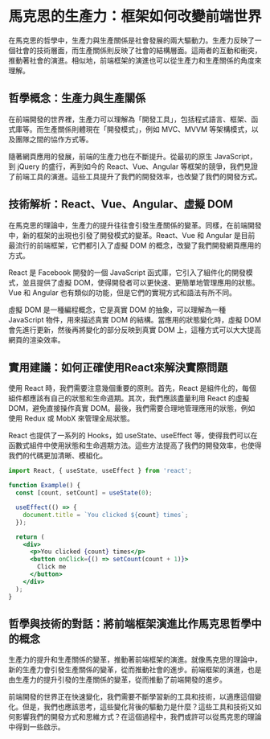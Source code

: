 # 馬克思的生產力：框架如何改變前端世界
在馬克思的哲學中，生產力與生產關係是社會發展的兩大驅動力。生產力反映了一個社會的技術層面，而生產關係則反映了社會的結構層面。這兩者的互動和衝突，推動著社會的演進。相似地，前端框架的演進也可以從生產力和生產關係的角度來理解。

## 哲學概念：生產力與生產關係

在前端開發的世界裡，生產力可以理解為「開發工具」，包括程式語言、框架、函式庫等。而生產關係則體現在「開發模式」，例如 MVC、MVVM 等架構模式，以及團隊之間的協作方式等。

隨著網頁應用的發展，前端的生產力也在不斷提升。從最初的原生 JavaScript，到 jQuery 的盛行，再到如今的 React、Vue、Angular 等框架的競爭，我們見證了前端工具的演進。這些工具提升了我們的開發效率，也改變了我們的開發方式。

## 技術解析：React、Vue、Angular、虛擬 DOM

在馬克思的理論中，生產力的提升往往會引發生產關係的變革。同樣，在前端開發中，新的框架的出現也引發了開發模式的變革。React、Vue 和 Angular 是目前最流行的前端框架，它們都引入了虛擬 DOM 的概念，改變了我們開發網頁應用的方式。

React 是 Facebook 開發的一個 JavaScript 函式庫，它引入了組件化的開發模式，並且提供了虛擬 DOM，使得開發者可以更快速、更簡單地管理應用的狀態。Vue 和 Angular 也有類似的功能，但是它們的實現方式和語法有所不同。

虛擬 DOM 是一種編程概念，它是真實 DOM 的抽象，可以理解為一種 JavaScript 物件，用來描述真實 DOM 的結構。當應用的狀態變化時，虛擬 DOM 會先進行更新，然後再將變化的部分反映到真實 DOM 上，這種方式可以大大提高網頁的渲染效率。

## 實用建議：如何正確使用React來解決實際問題

使用 React 時，我們需要注意幾個重要的原則。首先，React 是組件化的，每個組件都應該有自己的狀態和生命週期。其次，我們應該盡量利用 React 的虛擬 DOM，避免直接操作真實 DOM。最後，我們需要合理地管理應用的狀態，例如使用 Redux 或 MobX 來管理全局狀態。

React 也提供了一系列的 Hooks，如 useState、useEffect 等，使得我們可以在函數式組件中使用狀態和生命週期方法。這些方法提高了我們的開發效率，也使得我們的代碼更加清晰、模組化。

```jsx
import React, { useState, useEffect } from 'react';

function Example() {
  const [count, setCount] = useState(0);

  useEffect(() => {
    document.title = `You clicked ${count} times`;
  });

  return (
    <div>
      <p>You clicked {count} times</p>
      <button onClick={() => setCount(count + 1)}>
        Click me
      </button>
    </div>
  );
}
```

## 哲學與技術的對話：將前端框架演進比作馬克思哲學中的概念

生產力的提升和生產關係的變革，推動著前端框架的演進。就像馬克思的理論中，新的生產力會引發生產關係的變革，從而推動社會的進步。前端框架的演進，也是由生產力的提升引發的生產關係的變革，從而推動了前端開發的進步。

前端開發的世界正在快速變化，我們需要不斷學習新的工具和技術，以適應這個變化。但是，我們也應該思考，這些變化背後的驅動力是什麼？這些工具和技術又如何影響我們的開發方式和思維方式？在這個過程中，我們或許可以從馬克思的理論中得到一些啟示。